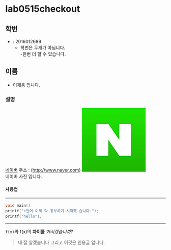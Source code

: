 # lab0515checkout
## 학번
* : 2016012689   
  - 학번은 두개가 아닙니다.  
    -한번 더 할 수 있습니다.
## 이름
* 이재웅 입니다.
  
### 설명
[네이버](http://www.naver.com) 주소 : 
(http://www.naver.com)
![네이버](https://github.com/LETSGO2SLEP/lab0515checkout/blob/master/naver.jpg)  
네이버 사진 입니다.

#### 사용법

**********************
```C
void main()
printf("c언어 이제 막 공부하기 시작했 습니다.");
printf("hello");
```
***********************
  `f(x)`와 f(x)의 **차이를** *아시겠습니까?*  
  
  > 네 잘 알겠습니다 그리고 이것은 인용글 입니다.
